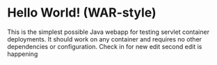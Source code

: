 Hello World! (WAR-style)
===============

This is the simplest possible Java webapp for testing servlet container deployments.  It should work on any container and requires no other dependencies or configuration.
Check in for new edit
second edit is happening 

